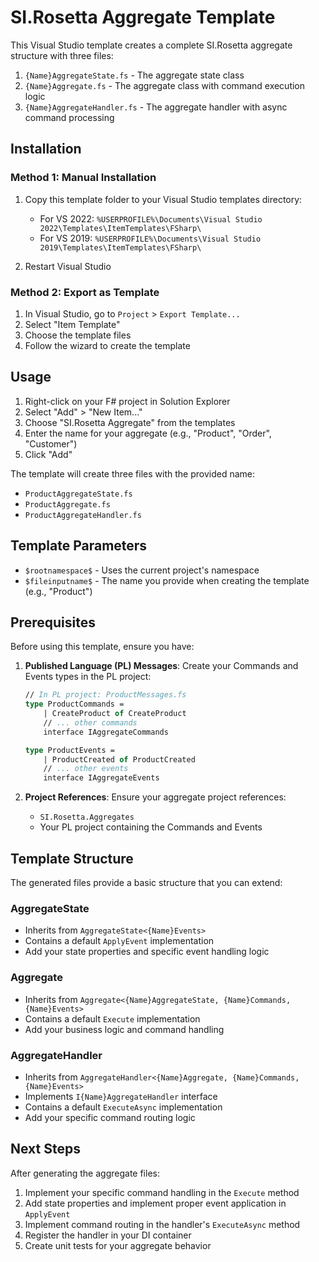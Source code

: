 # SI.Rosetta Aggregate Template

This Visual Studio template creates a complete SI.Rosetta aggregate structure with three files:

1. `{Name}AggregateState.fs` - The aggregate state class
2. `{Name}Aggregate.fs` - The aggregate class with command execution logic
3. `{Name}AggregateHandler.fs` - The aggregate handler with async command processing

## Installation

### Method 1: Manual Installation
1. Copy this template folder to your Visual Studio templates directory:
   - For VS 2022: `%USERPROFILE%\Documents\Visual Studio 2022\Templates\ItemTemplates\FSharp\`
   - For VS 2019: `%USERPROFILE%\Documents\Visual Studio 2019\Templates\ItemTemplates\FSharp\`

2. Restart Visual Studio

### Method 2: Export as Template
1. In Visual Studio, go to `Project` > `Export Template...`
2. Select "Item Template"
3. Choose the template files
4. Follow the wizard to create the template

## Usage

1. Right-click on your F# project in Solution Explorer
2. Select "Add" > "New Item..."
3. Choose "SI.Rosetta Aggregate" from the templates
4. Enter the name for your aggregate (e.g., "Product", "Order", "Customer")
5. Click "Add"

The template will create three files with the provided name:
- `ProductAggregateState.fs`
- `ProductAggregate.fs` 
- `ProductAggregateHandler.fs`

## Template Parameters

- `$rootnamespace$` - Uses the current project's namespace
- `$fileinputname$` - The name you provide when creating the template (e.g., "Product")

## Prerequisites

Before using this template, ensure you have:

1. **Published Language (PL) Messages**: Create your Commands and Events types in the PL project:
   ```fsharp
   // In PL project: ProductMessages.fs
   type ProductCommands = 
       | CreateProduct of CreateProduct
       // ... other commands
       interface IAggregateCommands

   type ProductEvents = 
       | ProductCreated of ProductCreated
       // ... other events  
       interface IAggregateEvents
   ```

2. **Project References**: Ensure your aggregate project references:
   - `SI.Rosetta.Aggregates`
   - Your PL project containing the Commands and Events

## Template Structure

The generated files provide a basic structure that you can extend:

### AggregateState
- Inherits from `AggregateState<{Name}Events>`
- Contains a default `ApplyEvent` implementation
- Add your state properties and specific event handling logic

### Aggregate  
- Inherits from `Aggregate<{Name}AggregateState, {Name}Commands, {Name}Events>`
- Contains a default `Execute` implementation
- Add your business logic and command handling

### AggregateHandler
- Inherits from `AggregateHandler<{Name}Aggregate, {Name}Commands, {Name}Events>`
- Implements `I{Name}AggregateHandler` interface
- Contains a default `ExecuteAsync` implementation
- Add your specific command routing logic

## Next Steps

After generating the aggregate files:

1. Implement your specific command handling in the `Execute` method
2. Add state properties and implement proper event application in `ApplyEvent`
3. Implement command routing in the handler's `ExecuteAsync` method
4. Register the handler in your DI container
5. Create unit tests for your aggregate behavior 